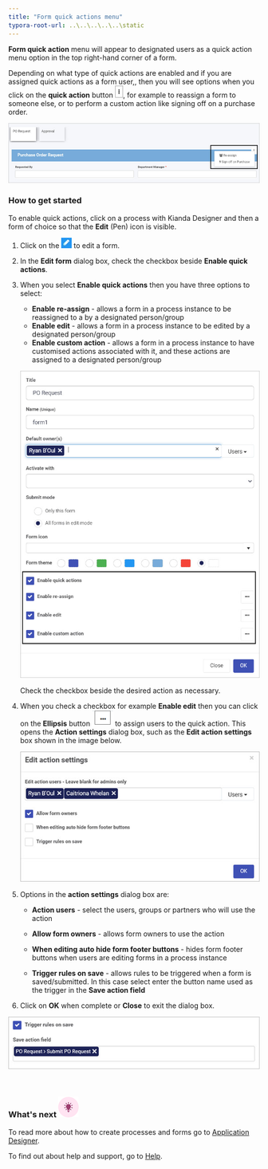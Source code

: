 ```yaml
---
title: "Form quick actions menu"
typora-root-url: ..\..\..\..\..\static
---
```


**Form quick action** menu will appear to designated users as a quick action menu option in the top right-hand corner of a form.

Depending on what type of quick actions are enabled and if you are assigned quick actions as a form user,, then you will see options when you click on the **quick action** button ![Quick action menu](/images/quick-action-button.jpg), for example to reassign a form to someone else, or to perform a custom action like signing off on a purchase order.

 ![Quick action menu](/images/quick-action-view.jpg)



### How to get started

To enable quick actions, click on a process with Kianda Designer and then a form of choice so that the **Edit** (Pen) icon is visible.

1. Click on the  ![Edit pen icon](/images/penicon.png) to edit a form.

2. In the **Edit form** dialog box, check the checkbox beside **Enable quick actions**. 

3. When you select **Enable quick actions** then you have three options to select:

    - **Enable re-assign** - allows a form in a process instance to be reassigned to a by a designated person/group
    - **Enable edit** - allows a form in a process instance to be edited by a designated person/group
    - **Enable custom action** - allows a form in a process instance to have customised actions associated with it, and these actions are assigned to a designated person/group

    ![Quick action menu](/images/setting-quick-actions.jpg)

    Check the checkbox beside the desired action as necessary.

4. When you check a checkbox for example **Enable edit** then you can click on the **Ellipsis** button  ![Ellipsis button](/images/ellipsis-frame) to assign users to the quick action. This opens the **Action settings** dialog box, such as the **Edit action settings** box shown in the image below.

    ![Edit action settings](/images/edit-action-settings.jpg)

    

5. Options in the **action settings** dialog box are:

    - **Action users** - select the users, groups or partners who will use the action

    - **Allow form owners** - allows form owners to use the action

    - **When editing auto hide form footer buttons** - hides form footer buttons when users are editing forms in a process instance

    - **Trigger rules on save** - allows rules to be triggered when a form is saved/submitted. In this case select enter the button name used as the trigger in the **Save action field** 

6. Click on **OK** when complete or **Close** to exit the dialog box. 

  ![Trigger rule quick action](/images/trigger-rule-quick-action.jpg)

​    





### What's next  ![Idea icon](/images/18.png) ###

To read more about how to create processes and forms go to [Application Designer](/docs/platform/application-designer/).

To find out about help and support, go to [Help](/docs/platform/administration/help).
